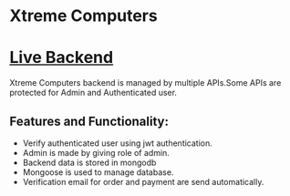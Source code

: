 # Xtreme Computers

# [Live Backend](https://gentle-lake-87574.herokuapp.com/)
Xtreme Computers backend is managed by multiple APIs.Some APIs are protected for Admin and Authenticated user.

## Features and Functionality:


- Verify authenticated user using jwt authentication.
- Admin is made by giving role of admin.
- Backend data is stored in mongodb
- Mongoose is used to manage database.
- Verification email for order and payment are send automatically.

